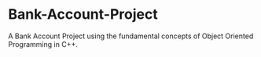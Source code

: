 # Bank-Account-Project
A Bank Account Project using the fundamental concepts of Object Oriented Programming in C++.
